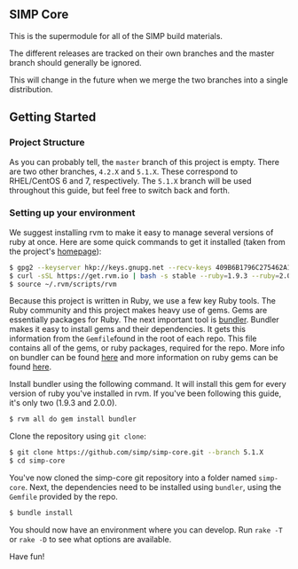 ## SIMP Core

This is the supermodule for all of the SIMP build materials.

The different releases are tracked on their own branches and the master branch should generally be ignored.

This will change in the future when we merge the two branches into a single distribution.

## Getting Started

### Project Structure
As you can probably tell, the `master` branch of this project is empty. There are two other branches, `4.2.X` and `5.1.X`. These correspond to RHEL/CentOS 6 and 7, respectively. The `5.1.X` branch will be used throughout this guide, but feel free to switch back and forth.

### Setting up your environment
We suggest installing rvm to make it easy to manage several versions of ruby at once. Here are some quick commands to get it installed (taken from the project's [homepage](https://rvm.io)):
```bash
$ gpg2 --keyserver hkp://keys.gnupg.net --recv-keys 409B6B1796C275462A1703113804BB82D39DC0E3
$ curl -sSL https://get.rvm.io | bash -s stable --ruby=1.9.3 --ruby=2.0.0
$ source ~/.rvm/scripts/rvm
```
Because this project is written in Ruby, we use a few key Ruby tools. The Ruby community and this project makes heavy use of gems. Gems are essentially packages for Ruby.
The next important tool is [bundler](http://bundler.io/). Bundler makes it easy to install gems and their dependencies. It gets this information from the `Gemfile`found in the root of each repo. This file contains all of the gems, or ruby packages, required for the repo.
More info on bundler can be found [here](http://bundler.io/rationale.html) and more information on ruby gems can be found [here](http://guides.rubygems.org/what-is-a-gem/).

Install bundler using the following command. It will install this gem for every version of ruby you've installed in rvm. If you've been following this guide, it's only two (1.9.3 and 2.0.0).
```bash
$ rvm all do gem install bundler
```

Clone the repository using `git clone`:
```bash
$ git clone https://github.com/simp/simp-core.git --branch 5.1.X
$ cd simp-core
```
You've now cloned the simp-core git repository into a folder named `simp-core`. Next, the dependencies need to be installed using `bundler`, using the `Gemfile` provided by the repo.
```bash
$ bundle install
```

You should now have an environment where you can develop. Run `rake -T` or `rake -D` to see what options are available.

Have fun!
